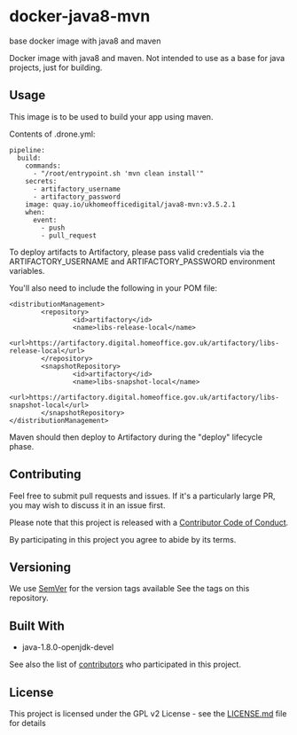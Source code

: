 # docker-java8-mvn
base docker image with java8 and maven

Docker image with java8 and maven. Not intended to use as a base for java projects, just for building.

## Usage

This image is to be used to build your app using maven.

Contents of .drone.yml:
```
pipeline:
  build:
    commands:
      - "/root/entrypoint.sh 'mvn clean install'"
    secrets:
      - artifactory_username
      - artifactory_password
    image: quay.io/ukhomeofficedigital/java8-mvn:v3.5.2.1
    when:
      event:
        - push
        - pull_request

```

To deploy artifacts to Artifactory, please pass valid credentials via the ARTIFACTORY\_USERNAME and ARTIFACTORY\_PASSWORD environment variables.

You'll also need to include the following in your POM file:
```
<distributionManagement>
        <repository>
                <id>artifactory</id>
                <name>libs-release-local</name>
                <url>https://artifactory.digital.homeoffice.gov.uk/artifactory/libs-release-local</url>
        </repository>
        <snapshotRepository>
                <id>artifactory</id>
                <name>libs-snapshot-local</name>
                <url>https://artifactory.digital.homeoffice.gov.uk/artifactory/libs-snapshot-local</url>
        </snapshotRepository>
</distributionManagement>
```
Maven should then deploy to Artifactory during the "deploy" lifecycle phase.

## Contributing

Feel free to submit pull requests and issues. If it's a particularly large PR, you may wish to
discuss it in an issue first.

Please note that this project is released with a
[Contributor Code of Conduct](https://github.com/UKHomeOffice/docker-java8-mvn/blob/master/CONTRIBUTING.md).

By participating in this project you agree to abide by its terms.

## Versioning

We use [SemVer](http://semver.org/) for the version tags available See the tags on this repository.

## Built With

* java-1.8.0-openjdk-devel

See also the list of
[contributors](https://github.com/UKHomeOffice/docker-java8-mvn/graphs/contributors) who participated
in this project.

## License

This project is licensed under the GPL v2 License - see the
[LICENSE.md](https://github.com/UKHomeOffice/docker-java8-mvn/blob/master/LICENSE) file for details
